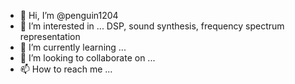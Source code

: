 - 👋 Hi, I’m @penguin1204
- 👀 I’m interested in ... DSP, sound synthesis, frequency spectrum representation
- 🌱 I’m currently learning ... 
- 💞️ I’m looking to collaborate on ...
- 📫 How to reach me ...

<!---
penguin1204/penguin1204 is a ✨ special ✨ repository because its `README.md` (this file) appears on your GitHub profile.
You can click the Preview link to take a look at your changes.
--->
